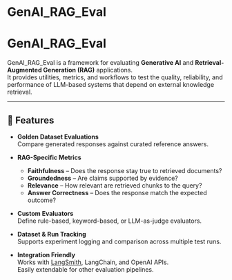 # GenAI_RAG_Eval
# GenAI_RAG_Eval

GenAI_RAG_Eval is a framework for evaluating **Generative AI** and **Retrieval-Augmented Generation (RAG)** applications.  
It provides utilities, metrics, and workflows to test the quality, reliability, and performance of LLM-based systems that depend on external knowledge retrieval.

---

## 🚀 Features

- **Golden Dataset Evaluations**  
  Compare generated responses against curated reference answers.

- **RAG-Specific Metrics**  
  - **Faithfulness** – Does the response stay true to retrieved documents?  
  - **Groundedness** – Are claims supported by evidence?  
  - **Relevance** – How relevant are retrieved chunks to the query?  
  - **Answer Correctness** – Does the response match the expected outcome?  

- **Custom Evaluators**  
  Define rule-based, keyword-based, or LLM-as-judge evaluators.

- **Dataset & Run Tracking**  
  Supports experiment logging and comparison across multiple test runs.

- **Integration Friendly**  
  Works with [LangSmith](https://smith.langchain.com/), LangChain, and OpenAI APIs.  
  Easily extendable for other evaluation pipelines.

